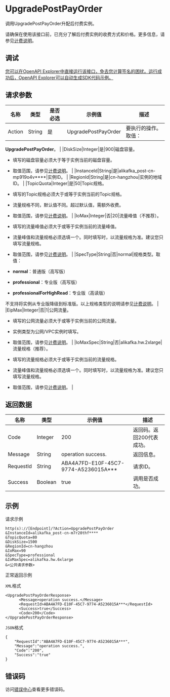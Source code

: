 # UpgradePostPayOrder

调用UpgradePostPayOrder升配后付费实例。

请确保在使用该接口前，已充分了解后付费实例的收费方式和价格。更多信息，请参见[计费说明](~~84737~~)。

## 调试

[您可以在OpenAPI Explorer中直接运行该接口，免去您计算签名的困扰。运行成功后，OpenAPI Explorer可以自动生成SDK代码示例。](https://api.aliyun.com/#product=alikafka&api=UpgradePostPayOrder&type=RPC&version=2019-09-16)

## 请求参数

|名称|类型|是否必选|示例值|描述|
|--|--|----|---|--|
|Action|String|是|UpgradePostPayOrder|要执行的操作。 取值：

 **UpgradePostPayOrder**。 |
|DiskSize|Integer|是|900|磁盘容量。

 -   填写的磁盘容量必须大于等于实例当前的磁盘容量。
-   取值范围，请参见[计费说明](~~84737~~)。 |
|InstanceId|String|是|alikafka\_post-cn-mp919o4v\*\*\*\*|实例ID。 |
|RegionId|String|是|cn-hangzhou|实例的地域ID。 |
|TopicQuota|Integer|是|50|Topic规格。

 -   填写的Topic规格必须大于或等于实例当前的Topic规格。
-   流量规格不同，默认值不同。超过默认值，需额外收费。
-   取值范围，请参见[计费说明](~~84737~~)。 |
|IoMax|Integer|否|20|流量峰值（不推荐）。

 -   填写的流量峰值必须大于或等于实例当前的流量峰值。
-   流量峰值和流量规格必须选填一个。同时填写时，以流量规格为准。建议您只填写流量规格。
-   取值范围，请参见[计费说明](~~84737~~)。 |
|SpecType|String|否|normal|规格类型。取值：

 -   **normal**：普通版（高写版）
-   **professional**：专业版（高写版）
-   **professionalForHighRead**：专业版（高读版）

 不支持将实例从专业版降级到标准版。以上规格类型的说明请参见[计费说明](~~84737~~)。 |
|EipMax|Integer|否|1|公网流量。

 -   填写的公网流量必须大于或等于实例当前的公网流量。
-   实例类型为公网/VPC实例时填写。
-   取值范围，请参见[计费说明](~~84737~~)。 |
|IoMaxSpec|String|否|alikafka.hw.2xlarge|流量规格（推荐）。

 -   填写的流量规格必须大于或等于实例当前的流量规格。
-   流量峰值和流量规格必须选填一个。同时填写时，以流量规格为准。建议您只填写流量规格。
-   取值范围，请参见[计费说明](~~84737~~)。 |

## 返回数据

|名称|类型|示例值|描述|
|--|--|---|--|
|Code|Integer|200|返回码。返回200代表成功。 |
|Message|String|operation success.|返回信息。 |
|RequestId|String|ABA4A7FD-E10F-45C7-9774-A5236015A\*\*\*|请求ID。 |
|Success|Boolean|true|调用是否成功。 |

## 示例

请求示例

```
http(s)://[Endpoint]/?Action=UpgradePostPayOrder
&InstanceId=alikafka_post-cn-m7r20thf****
&TopicQuota=80
&DiskSize=1500
&RegionId=cn-hangzhou
&IoMax=90
&SpecType=professional
&IoMaxSpec=alikafka.hw.6xlarge
&<公共请求参数>
```

正常返回示例

`XML`格式

```
<UpgradePostPayOrderResponse>
      <Message>operation success.</Message>
      <RequestId>ABA4A7FD-E10F-45C7-9774-A5236015A***</RequestId>
      <Success>true</Success>
      <Code>200</Code>
</UpgradePostPayOrderResponse>
```

`JSON`格式

```
{
    "RequestId":"ABA4A7FD-E10F-45C7-9774-A5236015A***",
    "Message":"operation success.",
    "Code":"200",
    "Success":"true"
}
```

## 错误码

访问[错误中心](https://error-center.aliyun.com/status/product/alikafka)查看更多错误码。

